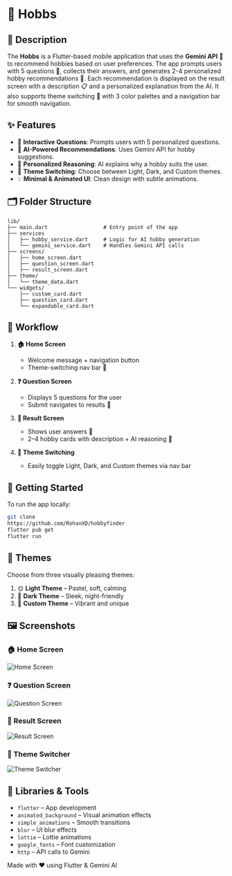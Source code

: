 # 🎨 Hobbs

## 📖 Description
The **Hobbs** is a Flutter-based mobile application that uses the **Gemini API** 🤖 to recommend hobbies based on user preferences. The app prompts users with 5 questions 📝, collects their answers, and generates 2-4 personalized hobby recommendations 🎯. Each recommendation is displayed on the result screen with a description 📋 and a personalized explanation from the AI. It also supports theme switching 🎨 with 3 color palettes and a navigation bar for smooth navigation.

## ✨ Features
- 💬 **Interactive Questions**: Prompts users with 5 personalized questions.
- 🤖 **AI-Powered Recommendations**: Uses Gemini API for hobby suggestions.
- 🧠 **Personalized Reasoning**: AI explains why a hobby suits the user.
- 🎨 **Theme Switching**: Choose between Light, Dark, and Custom themes.
- 💡 **Minimal & Animated UI**: Clean design with subtle animations.

## 🗂️ Folder Structure
```
lib/
├── main.dart                  # Entry point of the app
├── services
│   ├── hobby_service.dart     # Logic for AI hobby generation
│   └── gemini_service.dart    # Handles Gemini API calls
├── screens/
│   ├── home_screen.dart
│   ├── question_screen.dart
│   ├── result_screen.dart
├── theme/
│   └── theme_data.dart
└── widgets/
    ├── custom_card.dart
    ├── question_card.dart
    └── expandable_card.dart
```

## 🔄 Workflow
1. **🏠 Home Screen**
   - Welcome message + navigation button
   - Theme-switching nav bar 🌈

2. **❓ Question Screen**
   - Displays 5 questions for the user
   - Submit navigates to results 🚀

3. **🏁 Result Screen**
   - Shows user answers 💬
   - 2–4 hobby cards with description + AI reasoning 🧠

4. **🎨 Theme Switching**
   - Easily toggle Light, Dark, and Custom themes via nav bar

## 🚀 Getting Started
To run the app locally:

```bash
git clone 
https://github.com/RohanXD/hobbyfinder
flutter pub get
flutter run
```

## 🎨 Themes
Choose from three visually pleasing themes:

1. 🌞 **Light Theme** – Pastel, soft, calming
2. 🌚 **Dark Theme** – Sleek, night-friendly
3. 🌈 **Custom Theme** – Vibrant and unique

## 🖼️ Screenshots

### 🏠 Home Screen
![Home Screen](screenshots/home_screen.png)

### ❓ Question Screen
![Question Screen](screenshots/question_screen.png)

### 🧠 Result Screen
![Result Screen](screenshots/result_screen.png)

### 🎨 Theme Switcher
![Theme Switcher](screenshots/themes.png)

## 🧰 Libraries & Tools
- `flutter` – App development
- `animated_background` – Visual animation effects
- `simple_animations` – Smooth transitions
- `blur` – UI blur effects
- `lottie` – Lottie animations
- `google_fonts` – Font customization
- `http` – API calls to Gemini

Made with ❤️ using Flutter & Gemini AI

